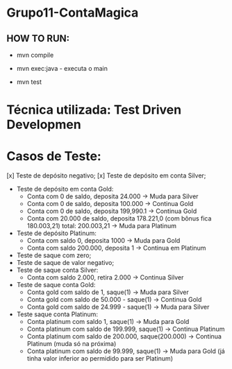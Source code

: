 # Grupo11-ContaMagica

## HOW TO RUN:

- mvn compile

- mvn exec:java - executa o main

- mvn test


# Técnica utilizada: Test Driven Developmen
# Casos de Teste:
[x] Teste de depósito negativo;
[x] Teste de depósito em conta Silver;
- Teste de depósito em conta Gold:
    - Conta com 0 de saldo, deposita 24.000 -> Muda para Silver
    - Conta com 0 de saldo, deposita 100.000 -> Continua Gold
    - Conta com 0 de saldo, deposita 199,990.1 -> Continua Gold
    - Conta com 20.000 de saldo, deposita 178.221,0 (com bônus fica 180.003,21) total: 200.003,21 -> Muda para Platinum
- Teste de depósito Platinum:
    - Conta com saldo 0, deposita 1000 -> Muda para Gold
    - Conta com saldo 200.000, deposita 1 -> Continua em Platinum
- Teste de saque com zero;
- Teste de saque de valor negativo;
- Teste de saque conta Silver:
    - Conta com saldo 2.000, retira 2.000 -> Continua Silver
- Teste de saque conta Gold:
    - Conta gold com saldo de 1, saque(1) -> Muda para Silver
    - Conta gold com saldo de 50.000 - saque(1) -> Continua Gold
    - Conta gold com saldo de 24.999 - saque(1) -> Muda para Silver
- Teste saque conta Platinum:
    - Conta platinum com saldo 1, saque(1) -> Muda para Gold
    - Conta platinum com saldo de 199.999, saque(1) -> Continua Platinum
    - Conta platinum com saldo de 200.000, saque(200.000) -> Continua Platinum (muda só na próxima)
    - Conta platinum com saldo de 99.999, saque(1) -> Muda para Gold (já tinha valor inferior ao permidido para ser Platinum)
